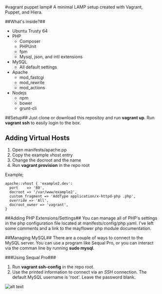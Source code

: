 #vagrant puppet lamp#
A minimal LAMP setup created with Vagrant, Puppet, and Hiera.

##What's inside?##
* Ubuntu Trusty 64
* PHP
    * Composer
    * PHPUnit
    * fpm
    * Mysql, json, and intl extensions
* MySQL
    * All default settings
* Apache
    * mod_fastcgi
    * mod_rewrite
    * mod_actions
* Nodejs
    * npm
    * bower
    * grunt-cli

##Setup##
Just clone or download this repositoy and run **vagrant up**. Run **vagrant ssh** to easily login to the box.

## Adding Virtual Hosts ##
1. Open manifests/apache.pp
2. Copy the example vhost entry
3. Change the docroot and the name
4. Run **vagrant provision** in the repo root

Example;
```
apache::vhost { 'example2.dev':
  port    => '80',
  docroot => '/var/www/example2',
  custom_fragment => 'AddType application/x-httpd-php .php',
  override => 'All',
  docroot_owner => 'vagrant',
}
```

##Adding PHP Extensions/Settings##
You can manage all of PHP's settings in the php configuration file located at manifests/config/php.yaml. I've left some comments and a link to the mayflower php module documentation.

##Managing MySQL##
There are a couple of ways to connect to the MySQL server. You can use a program like Sequal Pro, or you can interact via the comman line by running **sudo mysql**. 

###Using Sequal Pro###
1. Run **vagrant ssh-config** in the repo root.
2. Use the printed information to connect via an *SSH* connection. The default MySQL username is 'root'. Leave the password blank.

![alt text](http://i.imgur.com/QwTbWBF.png)

